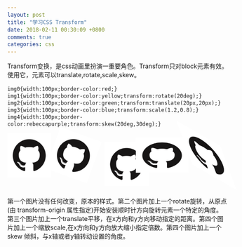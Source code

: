 ```yaml
---
layout: post
title: "学习CSS Transform"
date: 2018-02-11 00:30:09 +0800
comments: true
categories: css
---
```



Transform变换，是css动画里扮演一重要角色。Transform只对block元素有效。使用它，元素可以translate,rotate,scale,skew。

```
img0{width:100px;border-color:red;}
img1{width:100px;border-color:yellow;transform:rotate(20deg);}
img2{width:100px;border-color:green;transform:translate(20px,20px);}
img3{width:100px;border-color:blue;transform:scale(1.2,0.8);}
img4{width:100px;border-color:rebeccapurple;transform:skew(20deg,30deg);}
```
<div style="display:flex;justify-content: space-around;padding-bottom:30px;">
    <img src="/images/github.png" style="width:100px;height:100px;border-color:red;">
    <img src="/images/github.png" style="width:100px;height:100px;border-color:yellow;transform:rotate(20deg);">
    <img src="/images/github.png" style="width:100px;height:100px;border-color:green;transform:translate(20px, 20px);">
    <img src="/images/github.png" style="width:100px;height:100px;border-color:blue;transform:scale(1.2,0.8)">
    <img src="/images/github.png" style="width:100px;height:100px;border-color:rebeccapurple;transform:skew(20deg,30deg)">
</div>

<!-- more -->

第一个图片没有任何改变，原本的样式。第二个图片加上一个rotate旋转，从原点(由 transform-origin 属性指定)开始安装顺时针方向旋转元素一个特定的角度。
第三个图片加上一个translate平移，在x方向和y方向移动指定的距离。第四个图片加上一个缩放scale,在x方向和y方向放大缩小指定倍数。第四个图片加上一个skew
倾斜，与x轴或者y轴转动设置的角度。
